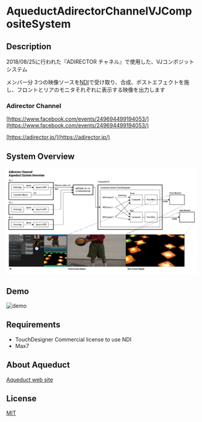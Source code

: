# AqueductAdirectorChannelVJCompositeSystem

## Description
2018/08/25に行われた『ADIRECTOR チャネル』で使用した、VJコンポジットシステム

メンバー分 3つの映像ソースを[NDI](https://jp.newtek.com/ndi/)で受け取り、合成、ポストエフェクトを施し、フロントとリアのモニタそれぞれに表示する映像を出力します

### Adirector Channel
[https://www.facebook.com/events/249694499194053/](https://www.facebook.com/events/249694499194053/)

[https://adirector.jp/](https://adirector.jp/)

## System Overview
![systemoverview](https://github.com/hiroakioishi/AqueductAdirectorChannelVJCompositeSystem/blob/master/img/system-overview.png)

## Demo
![demo](https://github.com/hiroakioishi/AqueductAdirectorChannelVJCompositeSystem/blob/master/img/control.gif)

## Requirements
- TouchDesigner Commercial license to use NDI
- Max7

## About Aqueduct
[Aqueduct web site](https://a9ueduct.github.io/)

## License
[MIT](https://github.com/hiroakioishi/AqueductAdirectorChannelVJCompositeSystem/blob/master/LICENSE)
